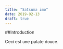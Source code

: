 ```yaml
---
title: "Satsuma imo"
date: 2019-02-13
draft: true
---
```


##Introduction

Ceci est une patate douce.